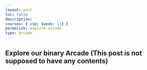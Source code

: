 ```yaml
---
layout: post
toc: false
description:
courses: { csp: {week: 13} }
permalink: explore-arcade
type: Arcade
---
```


## Explore our binary Arcade (This post is not supposed to have any contents)